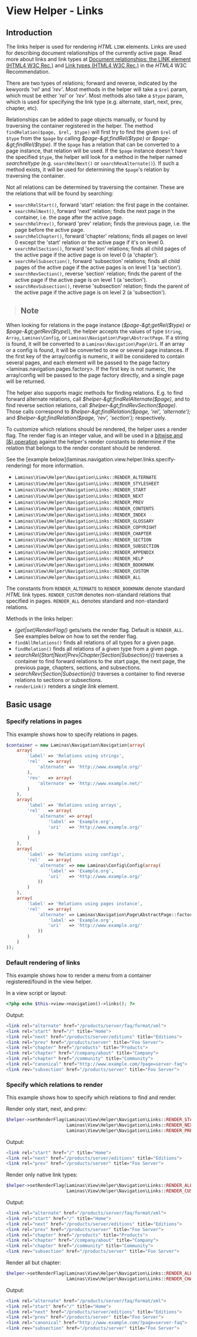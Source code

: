 # View Helper - Links

## Introduction

The links helper is used for rendering *HTML* `LINK` elements. Links are used for describing
document relationships of the currently active page. Read more about links and link types at
[Document relationships: the LINK element (HTML4 W3C
Rec.)](http://www.w3.org/TR/html4/struct/links.html#h-12.3) and [Link types (HTML4 W3C
Rec.)](http://www.w3.org/TR/html4/types.html#h-6.12) in the *HTML*4 W3C Recommendation.

There are two types of relations; forward and reverse, indicated by the kewyords *'rel'* and
*'rev'*. Most methods in the helper will take a `$rel` param, which must be either *'rel'* or
*'rev'*. Most methods also take a `$type` param, which is used for specifying the link type (e.g.
alternate, start, next, prev, chapter, etc).

Relationships can be added to page objects manually, or found by traversing the container registered
in the helper. The method `findRelation($page, $rel, $type)` will first try to find the given `$rel`
of `$type` from the `$page` by calling *$page-&gt;findRel($type)* or *$page-&gt;findRel($type)*. If
the `$page` has a relation that can be converted to a page instance, that relation will be used. If
the `$page` instance doesn't have the specified `$type`, the helper will look for a method in the
helper named *search$rel$type* (e.g. `searchRelNext()` or `searchRevAlternate()`). If such a method
exists, it will be used for determining the `$page`'s relation by traversing the container.

Not all relations can be determined by traversing the container. These are the relations that will
be found by searching:

- `searchRelStart()`, forward 'start' relation: the first page in the container.
- `searchRelNext()`, forward 'next' relation; finds the next page in the container, i.e. the page
after the active page.
- `searchRelPrev()`, forward 'prev' relation; finds the previous page, i.e. the page before the
active page.
- `searchRelChapter()`, forward 'chapter' relations; finds all pages on level 0 except the 'start'
relation or the active page if it's on level 0.
- `searchRelSection()`, forward 'section' relations; finds all child pages of the active page if the
active page is on level 0 (a 'chapter').
- `searchRelSubsection()`, forward 'subsection' relations; finds all child pages of the active page
if the active pages is on level 1 (a 'section').
- `searchRevSection()`, reverse 'section' relation; finds the parent of the active page if the
active page is on level 1 (a 'section').
- `searchRevSubsection()`, reverse 'subsection' relation; finds the parent of the active page if the
active page is on level 2 (a 'subsection').

> ## Note
When looking for relations in the page instance (*$page-&gt;getRel($type)* or
*$page-&gt;getRev($type)*), the helper accepts the values of type `String`, `Array`, `Laminas\Config`,
or `Laminas\Navigation\Page\AbstractPage`. If a string is found, it will be converted to a
`Laminas\Navigation\Page\Uri`. If an array or a config is found, it will be converted to one or several
page instances. If the first key of the array/config is numeric, it will be considered to contain
several pages, and each element will be passed to the page factory
&lt;laminas.navigation.pages.factory&gt;. If the first key is not numeric, the array/config will be
passed to the page factory directly, and a single page will be returned.

The helper also supports magic methods for finding relations. E.g. to find forward alternate
relations, call *$helper-&gt;findRelAlternate($page)*, and to find reverse section relations, call
*$helper-&gt;findRevSection($page)*. Those calls correspond to *$helper-&gt;findRelation($page,
'rel', 'alternate');* and *$helper-&gt;findRelation($page, 'rev', 'section');* respectively.

To customize which relations should be rendered, the helper uses a render flag. The render flag is
an integer value, and will be used in a [bitwise and (&)
operation](http://php.net/manual/en/language.operators.bitwise.php) against the helper's render
constants to determine if the relation that belongs to the render constant should be rendered.

See the \[example below\](laminas.navigation.view.helper.links.specify-rendering) for more information.

- `Laminas\View\Helper\Navigation\Links::RENDER_ALTERNATE`
- `Laminas\View\Helper\Navigation\Links::RENDER_STYLESHEET`
- `Laminas\View\Helper\Navigation\Links::RENDER_START`
- `Laminas\View\Helper\Navigation\Links::RENDER_NEXT`
- `Laminas\View\Helper\Navigation\Links::RENDER_PREV`
- `Laminas\View\Helper\Navigation\Links::RENDER_CONTENTS`
- `Laminas\View\Helper\Navigation\Links::RENDER_INDEX`
- `Laminas\View\Helper\Navigation\Links::RENDER_GLOSSARY`
- `Laminas\View\Helper\Navigation\Links::RENDER_COPYRIGHT`
- `Laminas\View\Helper\Navigation\Links::RENDER_CHAPTER`
- `Laminas\View\Helper\Navigation\Links::RENDER_SECTION`
- `Laminas\View\Helper\Navigation\Links::RENDER_SUBSECTION`
- `Laminas\View\Helper\Navigation\Links::RENDER_APPENDIX`
- `Laminas\View\Helper\Navigation\Links::RENDER_HELP`
- `Laminas\View\Helper\Navigation\Links::RENDER_BOOKMARK`
- `Laminas\View\Helper\Navigation\Links::RENDER_CUSTOM`
- `Laminas\View\Helper\Navigation\Links::RENDER_ALL`

The constants from `RENDER_ALTERNATE` to `RENDER_BOOKMARK` denote standard *HTML* link types.
`RENDER_CUSTOM` denotes non-standard relations that specified in pages. `RENDER_ALL` denotes
standard and non-standard relations.

Methods in the links helper:

- *{get|set}RenderFlag()* gets/sets the render flag. Default is `RENDER_ALL`. See examples below on
how to set the render flag.
- `findAllRelations()` finds all relations of all types for a given page.
- `findRelation()` finds all relations of a given type from a given page.
- *searchRel{Start|Next|Prev|Chapter|Section|Subsection}()* traverses a container to find forward
relations to the start page, the next page, the previous page, chapters, sections, and subsections.
- *searchRev{Section|Subsection}()* traverses a container to find reverse relations to sections or
subsections.
- `renderLink()` renders a single *link* element.

## Basic usage

### Specify relations in pages

This example shows how to specify relations in pages.

```php
$container = new Laminas\Navigation\Navigation(array(
    array(
        'label' => 'Relations using strings',
        'rel'   => array(
            'alternate' => 'http://www.example.org/'
        ),
        'rev'   => array(
            'alternate' => 'http://www.example.net/'
        )
    ),
    array(
        'label' => 'Relations using arrays',
        'rel'   => array(
            'alternate' => array(
                'label' => 'Example.org',
                'uri'   => 'http://www.example.org/'
            )
        )
    ),
    array(
        'label' => 'Relations using configs',
        'rel'   => array(
            'alternate' => new Laminas\Config\Config(array(
                'label' => 'Example.org',
                'uri'   => 'http://www.example.org/'
            ))
        )
    ),
    array(
        'label' => 'Relations using pages instance',
        'rel'   => array(
            'alternate' => Laminas\Navigation\Page\AbstractPage::factory(array(
                'label' => 'Example.org',
                'uri'   => 'http://www.example.org/'
            ))
        )
    )
));
```

### Default rendering of links

This example shows how to render a menu from a container registered/found in the view helper.

In a view script or layout:

```php
<?php echo $this->view->navigation()->links(); ?>
```

Output:

```php
<link rel="alternate" href="/products/server/faq/format/xml">
<link rel="start" href="/" title="Home">
<link rel="next" href="/products/server/editions" title="Editions">
<link rel="prev" href="/products/server" title="Foo Server">
<link rel="chapter" href="/products" title="Products">
<link rel="chapter" href="/company/about" title="Company">
<link rel="chapter" href="/community" title="Community">
<link rel="canonical" href="http://www.example.com/?page=server-faq">
<link rev="subsection" href="/products/server" title="Foo Server">
```

### Specify which relations to render

This example shows how to specify which relations to find and render.

Render only start, next, and prev:

```php
$helper->setRenderFlag(Laminas\View\Helper\Navigation\Links::RENDER_START |
                       Laminas\View\Helper\Navigation\Links::RENDER_NEXT |
                       Laminas\View\Helper\Navigation\Links::RENDER_PREV);
```

Output:

```php
<link rel="start" href="/" title="Home">
<link rel="next" href="/products/server/editions" title="Editions">
<link rel="prev" href="/products/server" title="Foo Server">
```

Render only native link types:

```php
$helper->setRenderFlag(Laminas\View\Helper\Navigation\Links::RENDER_ALL ^
                       Laminas\View\Helper\Navigation\Links::RENDER_CUSTOM);
```

Output:

```php
<link rel="alternate" href="/products/server/faq/format/xml">
<link rel="start" href="/" title="Home">
<link rel="next" href="/products/server/editions" title="Editions">
<link rel="prev" href="/products/server" title="Foo Server">
<link rel="chapter" href="/products" title="Products">
<link rel="chapter" href="/company/about" title="Company">
<link rel="chapter" href="/community" title="Community">
<link rev="subsection" href="/products/server" title="Foo Server">
```

Render all but chapter:

```php
$helper->setRenderFlag(Laminas\View\Helper\Navigation\Links::RENDER_ALL ^
                       Laminas\View\Helper\Navigation\Links::RENDER_CHAPTER);
```

Output:

```php
<link rel="alternate" href="/products/server/faq/format/xml">
<link rel="start" href="/" title="Home">
<link rel="next" href="/products/server/editions" title="Editions">
<link rel="prev" href="/products/server" title="Foo Server">
<link rel="canonical" href="http://www.example.com/?page=server-faq">
<link rev="subsection" href="/products/server" title="Foo Server">
```
